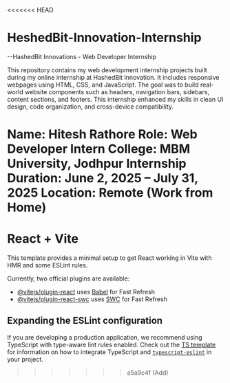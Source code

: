 <<<<<<< HEAD
# HeshedBit-Innovation-Internship
--HashedBit Innovations - Web Developer Internship

This repository contains my web development internship projects built during my online internship at HashedBit Innovation. It includes responsive webpages using HTML, CSS, and JavaScript. The goal was to build real-world website components such as headers, navigation bars, sidebars, content sections, and footers. This internship enhanced my skills in clean UI design, code organization, and cross-device compatibility.

Name: Hitesh Rathore Role: Web Developer Intern College: MBM University, Jodhpur Internship Duration: June 2, 2025 – July 31, 2025 Location: Remote (Work from Home)
=======
# React + Vite

This template provides a minimal setup to get React working in Vite with HMR and some ESLint rules.

Currently, two official plugins are available:

- [@vitejs/plugin-react](https://github.com/vitejs/vite-plugin-react/blob/main/packages/plugin-react) uses [Babel](https://babeljs.io/) for Fast Refresh
- [@vitejs/plugin-react-swc](https://github.com/vitejs/vite-plugin-react/blob/main/packages/plugin-react-swc) uses [SWC](https://swc.rs/) for Fast Refresh

## Expanding the ESLint configuration

If you are developing a production application, we recommend using TypeScript with type-aware lint rules enabled. Check out the [TS template](https://github.com/vitejs/vite/tree/main/packages/create-vite/template-react-ts) for information on how to integrate TypeScript and [`typescript-eslint`](https://typescript-eslint.io) in your project.
>>>>>>> a5a9c4f (Add)
